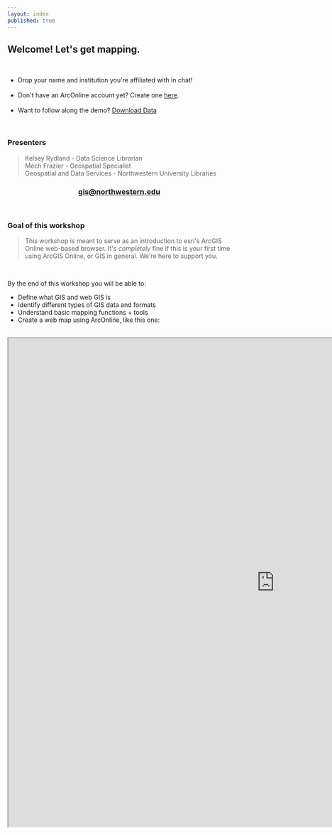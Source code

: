 ```yaml
---
layout: index
published: true
---
```


## Welcome! Let's get mapping. 

<br>

<ul>
  <li>Drop your name and institution you're affiliated with in chat!</li><br>
  <li>Don't have an ArcOnline account yet? Create one <a href="https://northwestern.maps.arcgis.com/home/index.html">here</a>.</li><br>
  <li>Want to follow along the demo? <a class="btn btn-primary" href="https://minhaskamal.github.io/DownGit/#/home?url=https://github.com/nulib-ds/arcgis-online/blob/gh-pages/gis-data/arconline_data_s21.zip"><i class="fa fa-home"></i> Download Data</a></li>
</ul>

<br>

### Presenters
> Kelsey Rydland - Data Science Librarian <br>
> Méch Frazier - Geospatial Specialist <br>
Geospatial and Data Services - Northwestern University Libraries <br>

<center>
  <h3 style="color:purple;"><a href="mailto:gis@northwestern.edu?subject=GIS support"> gis@northwestern.edu </a></h3>
</center>

<br>

### Goal of this workshop
> This workshop is meant to serve as an introduction to esri's ArcGIS Online web-based browser. It's *completely* fine if this is your first time using ArcGIS Online, or GIS in general. We're here to support you.

<br>

By the end of this workshop you will be able to: 

* Define what GIS and web GIS is
* Identify different types of GIS data and formats
* Understand basic mapping functions + tools
* Create a web map using ArcOnline, like this one: 

<br>

<iframe src="https://northwestern.maps.arcgis.com/apps/MapJournal/index.html?appid=4c5dccabdc5540e590972b00eb755562" width=1200px height=1100px></iframe>

